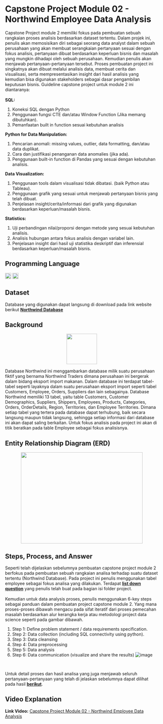 # Capstone Project Module 02 - Northwind Employee Data Analysis
Capstone Project module 2 memiliki fokus pada pembuatan sebuah rangkaian proses analisis berdasarkan dataset tertentu. Dalam projek ini, penulis akan memosisikan diri sebagai seorang data analyst dalam sebuah perusahaan yang akan membuat serangkaian pertanyaan sesuai dengan fokus analisis, pertanyaan dibuat berdasarkan keperluan bisnis dan masalah yang mungkin dihadapi oleh sebuah perusahaan. Kemudian penulis akan menjawab pertanyaan-pertanyaan tersebut. Proses pembuatan project ini singkatnya akan dibuat melalui analisis data, membuat cerita dan visualisasi, serta mempresentasikan insight dari hasil analisis yang kemudian bisa digunakan stakeholders sebagai dasar pengambilan keputusan bisnis. Guideline capstone project untuk module 2 ini diantaranya: <br>
<br>
**SQL:** <br>
1.	Koneksi SQL dengan Python
2.	Penggunaan fungsi CTE dan/atau Window Function (Jika memang dibutuhkan).
3.	Pemanfaatan built in function sesuai kebutuhan analisis

**Python for Data Manipulation:** <br>
1. Pencarian anomali: missing values, outlier, data formatting, dan/atau data duplikat.
2. Cara dan justifikasi penanganan data anomalies (jika ada).
3. Penggunaan built-in function di Pandas yang sesuai dengan kebutuhan analisis.

**Data Visualization:** <br>
1. Penggunaan tools dalam visualisasi tidak dibatasi. (baik Python atau Tableau). 
2. Penggunaan grafik yang sesuai untuk menjawab pertanyaan bisnis yang telah dibuat. 
3. Penjelasan insight/cerita/informasi dari grafik yang digunakan berdasarkan keperluan/masalah bisnis.

**Statistics:** <br>
1. Uji perbandingan nilai/proporsi dengan metode yang sesuai kebutuhan analisis.
2. Analisis hubungan antara fokus analisis dengan variabel lain.
3. Penjelasan insight dari hasil uji statistika deskriptif dan inferensial berdasarkan keperluan/masalah bisnis.

## Programming Language
<img src="https://upload.wikimedia.org/wikipedia/commons/thumb/c/c3/Python-logo-notext.svg/640px-Python-logo-notext.svg.png" width="20" height="20" /> <img src="https://encrypted-tbn0.gstatic.com/images?q=tbn:ANd9GcQgQejmuwOaqLE3MboVe3ftOnRAjhm4vm6dbfAuC3dy5zs5ggVEYAxPkr2UHR1Xi3mF12Y&usqp=CAU" width="20" height="20" />

## Dataset
Database yang digunakan dapat langsung di download pada link website berikut [**Northwind Database**](https://drive.google.com/drive/folders/1fTHrwh_gcLsOFKXHnUzUGEu_APxLoD9i)

## Background
<p align="center">
  <img width="100" height="100" src="https://northwindgroup.com/wp-content/uploads/2018/05/header-logo-sq-200w-transparent-top.png">
</p>
Database Northwind ini menggambarkan database milik suatu perusahaan fiktif yang bernama Northwind Traders dimana perusahaan ini bergerak dalam bidang eksport import makanan. Dalam database ini terdapat tabel-tabel seperti layaknya dalam suatu perusahaan eksport import seperti tabel Customers, Employee, Orders, Suppliers dan lain sebagainya. Database Northwind memiliki 13 tabel, yaitu table Customers, Customer Demographics, Suppliers, Shippers, Employees, Products, Categories, Orders, OrderDetails, Region, Territories, dan Employee Territories. Dimana setiap tabel yang tertera pada database dapat terhubung, baik secara langsung maupun tidak langsung, sehingga setiap informasi dari database ini akan dapat saling berkaitan. Untuk fokus analisis pada project ini akan di titik beratkan pada table Employee sebagai fokus analisisnya.

## **Entity Relationship Diagram (ERD)**
<p align="center">
  <img width="400" height="300" src="https://docs.yugabyte.com/images/sample-data/northwind/northwind-er-diagram.png">
</p>

## **Steps, Process, and Answer**

Seperti telah dijelaskan sebelumnya pembuatan capstone project module 2 berfokus pada pembuatan sebuah rangkaian analisa terhadap suatu dataset tertentu (Northwind Database). Pada project ini penulis menggunakan tabel employee sebagai fokus analisa yang dilakukan. Terdapat 
[**list down question**](https://github.com/yandaaw/Capstone-Project-Module-02-Northwind-Employee-Data-Analysis/blob/main/Capstone%20Project%20Module%202%20Listdown%20Question%20Doc.pdf) yang penulis telah buat pada bagian isi folder project. <br> <br>
Kemudian untuk data analysis proses, penulis menggunakan 6-key steps sebagai panduan dalam pembuatan project capstone module 2. Yang mana proses-proses dibawah mengacu pada sifat iteratif dari proses pemecahan masalah berdasarkan alur kerangka kerja atau metodologi project data science seperti pada gambar dibawah.
1.	Step 1: Define problem statement / data requirements specification.
2.	Step 2: Data collection (including SQL connectivity using python).
3.	Step 3: Data cleansing
4.	Step 4: Data preprocessing 
5.	Step 5: Data analysis
6.	Step 6: Data communication (visualize and share the results)
![image](https://user-images.githubusercontent.com/73176284/161413233-cce4269a-bddb-4185-aa15-9eb88544d002.png)
<br>

Untuk detail proses dan hasil analisa yang juga menjawab seluruh pertanyaan-pertanyaan yang telah di jelaskan sebelumnya dapat dilihat pada hasil [**berikut**](https://github.com/yandaaw/Capstone-Project-Module-02-Northwind-Employee-Data-Analysis/blob/main/Capstone%20Project%20Modul%202_Employee.ipynb).

## Video Explanation
**Link Video:** [Capstone Project Module 02 - Northwind Employee Data Analysis](https://youtu.be/Jq41rhISAX0)
